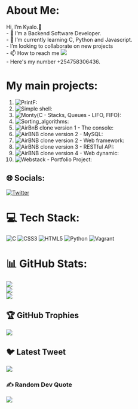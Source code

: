 # About Me:
Hi, I’m Kyalo.👋 <br>- 👀 I’m a Backend Software Developer.<br>- 🌱 I’m currently learning C, Python and Javascript.<br>- I’m looking to collaborate on new projects<br>- 📫 How to reach me ![](https://kyalokimeu0@gmail.com)<br/>- Here's my number +254758306436.<br/>

# My main projects:
1. ![PrintF: ](https://github.com/kyalo3/printf)<br/>
2. ![Simple shell:](https://github.com/kyalo3/simple_shell.git)<br/>
3. ![Monty(C - Stacks, Queues - LIFO, FIFO): ](https://github.com/kyalo3/monty.git)<br/>
4. ![Sorting_algorithms: ](https://github.com/kyalo3/sorting_algorithms.git)<br/>
5. ![AirBnB clone version 1 - The console: ](https://github.com/kyalo3/AirBnB_clone.git)<br/>
6. ![AirBNB clone version 2 - MySQL: ](https://github.com/kyalo3/AirBnB_clone_v2.git)<br/>
7. ![AirBNB clone version 2 - Web framework: ](https://github.com/kyalo3/AirBnB_clone_v2.git)<br/>
8. ![AirBNB clone version 3 - RESTful API: ](https://github.com/kyalo3/AirBnB_clone_v3.git)<br/>
9. ![AirBNB clone version 4 - Web dynamic: ](https://github.com/kyalo3/AirBnB_clone_v4.git)<br/>
10. ![Webstack - Portfolio Project: ](https://github.com/kevkatam/Food-Donation-App.git)<br/>


## 🌐 Socials:
[![Twitter](https://img.shields.io/badge/Twitter-%231DA1F2.svg?logo=Twitter&logoColor=white)](https://twitter.com/@vii3ke) 

# 💻 Tech Stack:
![C](https://img.shields.io/badge/c-%2300599C.svg?style=plastic&logo=c&logoColor=white) ![CSS3](https://img.shields.io/badge/css3-%231572B6.svg?style=plastic&logo=css3&logoColor=white) ![HTML5](https://img.shields.io/badge/html5-%23E34F26.svg?style=plastic&logo=html5&logoColor=white) ![Python](https://img.shields.io/badge/python-3670A0?style=plastic&logo=python&logoColor=ffdd54) ![Vagrant](https://img.shields.io/badge/vagrant-%231563FF.svg?style=plastic&logo=vagrant&logoColor=white)

# 📊 GitHub Stats:
![](https://github-readme-stats.vercel.app/api?username=kyalo3&theme=vue-dark&hide_border=false&include_all_commits=true&count_private=true)<br/>
![](https://github-readme-streak-stats.herokuapp.com/?user=kyalo3&theme=vue-dark&hide_border=false)<br/>
![](https://github-readme-stats.vercel.app/api/top-langs/?username=kyalo3&theme=vue-dark&hide_border=false&include_all_commits=true&count_private=true&layout=compact)

## 🏆 GitHub Trophies
![](https://github-profile-trophy.vercel.app/?username=kyalo3&theme=algolia&no-frame=false&no-bg=false&margin-w=4)

## 🐦 Latest Tweet
[![](https://gtce.itsvg.in/api?username=@vii3ke)](https://github.com/VishwaGauravIn/github-twitter-card-embed)

### ✍️ Random Dev Quote
![](https://quotes-github-readme.vercel.app/api?type=horizontal&theme=radical)

<!-- Proudly created with GPRM ( https://gprm.itsvg.in ) -->

